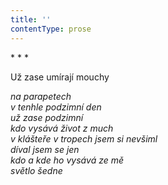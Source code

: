 ```yaml
---
title: ''
contentType: prose
---
```


\* \* \*

Už zase umírají mouchy

_na parapetech  
v tenhle podzimní den  
už zase podzimní  
kdo vysává život z much  
v klášteře v tropech jsem si nevšiml  
díval jsem se jen  
kdo a kde ho vysává ze mě  
světlo šedne_
